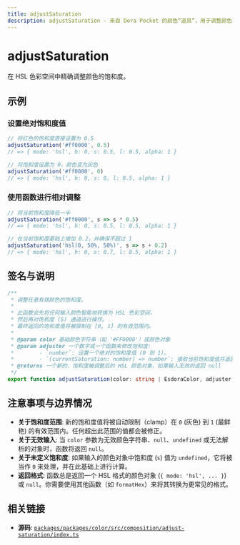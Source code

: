 ```yaml
---
title: adjustSaturation
description: adjustSaturation - 来自 Dora Pocket 的颜色“道具”，用于调整颜色的饱和度。
---
```


# adjustSaturation

<!-- 1. 简介：一句话核心功能描述 -->

在 HSL 色彩空间中精确调整颜色的饱和度。

<!-- 2. 示例：由核心功能和从测试用例中提炼的场景组成 -->

## 示例

### 设置绝对饱和度值

```typescript
// 将红色的饱和度直接设置为 0.5
adjustSaturation('#ff0000', 0.5)
// => { mode: 'hsl', h: 0, s: 0.5, l: 0.5, alpha: 1 }

// 将饱和度设置为 0，颜色变为灰色
adjustSaturation('#ff0000', 0)
// => { mode: 'hsl', h: 0, s: 0, l: 0.5, alpha: 1 }
```

### 使用函数进行相对调整

```typescript
// 将当前饱和度降低一半
adjustSaturation('#ff0000', s => s * 0.5)
// => { mode: 'hsl', h: 0, s: 0.5, l: 0.5, alpha: 1 }

// 在当前饱和度基础上增加 0.2，并确保不超过 1
adjustSaturation('hsl(0, 50%, 50%)', s => s + 0.2)
// => { mode: 'hsl', h: 0, s: 0.7, l: 0.5, alpha: 1 }
```

<!-- 3. 签名与说明：合并了签名、参数、返回值的唯一技术核心 -->

## 签名与说明

```typescript
/**
 * 调整任意有效颜色的饱和度。
 *
 * 此函数会先将任何输入颜色智能地转换为 HSL 色彩空间，
 * 然后再对饱和度 (S) 通道进行操作。
 * 最终返回的饱和度值将被限制在 [0, 1] 的有效范围内。
 *
 * @param color 基础颜色字符串（如 '#FF0000'）或颜色对象
 * @param adjuster 一个数字或一个函数来修改饱和度:
 *        - `number`: 设置一个绝对的饱和度值 (0 到 1)。
 *        - `(currentSaturation: number) => number`: 接收当前饱和度值并返回一个新值的函数。
 * @returns 一个新的、饱和度被调整后的 HSL 颜色对象，如果输入无效则返回 null
 */
export function adjustSaturation(color: string | EsdoraColor, adjuster: number | ((currentSaturation: number) => number)): EsdoraColor | null
```

<!-- 4. 注意事项与边界情况：建立用户信任 -->

## 注意事项与边界情况

- **关于饱和度范围**: 新的饱和度值将被自动限制（clamp）在 `0` (灰色) 到 `1` (最鲜艳) 的有效范围内。任何超出此范围的值都会被修正。
- **关于无效输入**: 当 `color` 参数为无效颜色字符串、`null`、`undefined` 或无法解析的对象时，函数将返回 `null`。
- **关于未定义饱和度**: 如果输入的颜色对象中饱和度 (`s`) 值为 `undefined`，它将被当作 `0` 来处理，并在此基础上进行计算。
- **返回格式**: 函数总是返回一个 HSL 格式的颜色对象 (`{ mode: 'hsl', ... }`) 或 `null`。你需要使用其他函数（如 `formatHex`）来将其转换为更常见的格式。

<!-- 5. 相关链接：提供相关函数及源码的链接 -->

## 相关链接

- **源码**: [`packages/packages/color/src/composition/adjust-saturation/index.ts`](https://github.com/esdora-js/esdora/blob/main/packages/packages/color/src/composition/adjust-saturation/index.ts)
